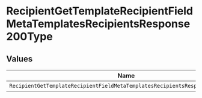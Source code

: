 # RecipientGetTemplateRecipientFieldMetaTemplatesRecipientsResponse200Type


## Values

| Name                                                                           | Value                                                                          |
| ------------------------------------------------------------------------------ | ------------------------------------------------------------------------------ |
| `RecipientGetTemplateRecipientFieldMetaTemplatesRecipientsResponse200TypeDate` | date                                                                           |